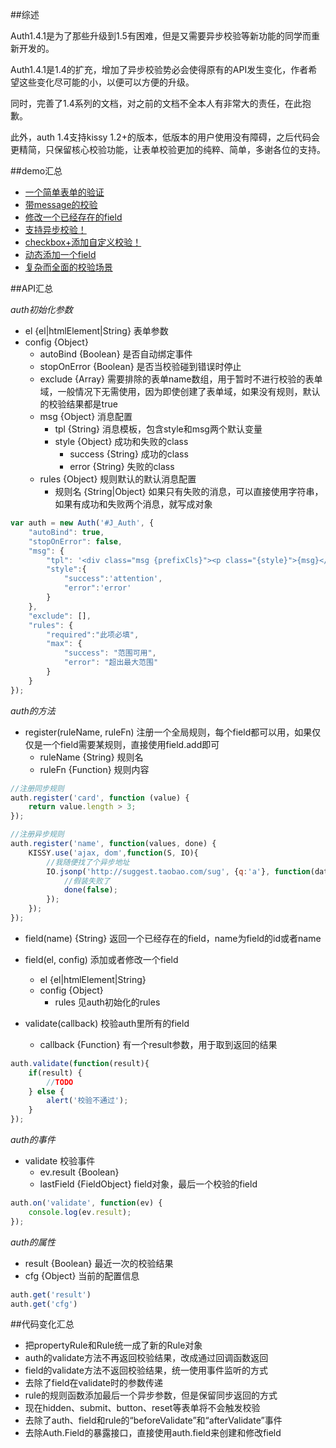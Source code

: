 ##综述

Auth1.4.1是为了那些升级到1.5有困难，但是又需要异步校验等新功能的同学而重新开发的。

Auth1.4.1是1.4的扩充，增加了异步校验势必会使得原有的API发生变化，作者希望这些变化尽可能的小，以便可以方便的升级。

同时，完善了1.4系列的文档，对之前的文档不全本人有非常大的责任，在此抱歉。

此外，auth 1.4支持kissy 1.2+的版本，低版本的用户使用没有障碍，之后代码会更精简，只保留核心校验功能，让表单校验更加的纯粹、简单，多谢各位的支持。

##demo汇总

<ul>
    <li><a href="http://gallery.kissyui.com/auth/1.4.1/demo/first.html">一个简单表单的验证</a></li>
    <li><a href="http://gallery.kissyui.com/auth/1.4.1/demo/msg.html">带message的校验</a></li>
    <li><a href="http://gallery.kissyui.com/auth/1.4.1/demo/modifyField.html">修改一个已经存在的field</a></li>
    <li><a href="http://gallery.kissyui.com/auth/1.4.1/demo/async.html">支持异步校验！</a></li>
    <li><a href="http://gallery.kissyui.com/auth/1.4.1/demo/checkbox.html">checkbox+添加自定义校验！</a></li>
    <li><a href="http://gallery.kissyui.com/auth/1.4.1/demo/addfield.html">动态添加一个field</a></li>
    <li><a href="http://gallery.kissyui.com/auth/1.4.1/demo/all.html">复杂而全面的校验场景</a></li>
</ul>

##API汇总

*auth初始化参数*

- el {el|htmlElement|String} 表单参数
- config {Object}
    - autoBind {Boolean} 是否自动绑定事件
    - stopOnError {Boolean} 是否当校验碰到错误时停止
    - exclude {Array} 需要排除的表单name数组，用于暂时不进行校验的表单域，一般情况下无需使用，因为即使创建了表单域，如果没有规则，默认的校验结果都是true
    - msg {Object} 消息配置
        - tpl {String} 消息模板，包含style和msg两个默认变量
        - style {Object} 成功和失败的class
            - success {String} 成功的class
            - error {String} 失败的class
    - rules {Object} 规则默认的默认消息配置
        - 规则名 {String|Object} 如果只有失败的消息，可以直接使用字符串，如果有成功和失败两个消息，就写成对象

```js
var auth = new Auth('#J_Auth', {
    "autoBind": true,
    "stopOnError": false,
    "msg": {
        "tpl": '<div class="msg {prefixCls}"><p class="{style}">{msg}</p></div>',
        "style":{
            "success":'attention',
            "error":'error'
        }
    },
    "exclude": [],
    "rules": {
        "required":"此项必填",
        "max": {
            "success": "范围可用",
            "error": "超出最大范围"
        }
    }
});
```

*auth的方法*

- register(ruleName, ruleFn) 注册一个全局规则，每个field都可以用，如果仅仅是一个field需要某规则，直接使用field.add即可
    - ruleName {String} 规则名
    - ruleFn {Function} 规则内容

```js
//注册同步规则
auth.register('card', function (value) {
    return value.length > 3;
});

//注册异步规则
auth.register('name', function(values, done) {
    KISSY.use('ajax, dom',function(S, IO){
        //我随便找了个异步地址
        IO.jsonp('http://suggest.taobao.com/sug', {q:'a'}, function(data){
            //假装失败了
            done(false);
        });
    });
});
```

- field(name) {String} 返回一个已经存在的field，name为field的id或者name
- field(el, config) 添加或者修改一个field
    - el {el|htmlElement|String}
    - config {Object}
        - rules 见auth初始化的rules


- validate(callback) 校验auth里所有的field
    - callback {Function} 有一个result参数，用于取到返回的结果

```js
auth.validate(function(result){
    if(result) {
        //TODO
    } else {
        alert('校验不通过');
    }
});
```

*auth的事件*

- validate 校验事件
    - ev.result {Boolean}
    - lastField {FieldObject} field对象，最后一个校验的field

```js
auth.on('validate', function(ev) {
    console.log(ev.result);
});
```

*auth的属性*

- result {Boolean} 最近一次的校验结果
- cfg {Object} 当前的配置信息

```js
auth.get('result')
auth.get('cfg')
```

##代码变化汇总

- 把propertyRule和Rule统一成了新的Rule对象
- auth的validate方法不再返回校验结果，改成通过回调函数返回
- field的validate方法不返回校验结果，统一使用事件监听的方式
- 去除了field在validate时的参数传递
- rule的规则函数添加最后一个异步参数，但是保留同步返回的方式
- 现在hidden、submit、button、reset等表单将不会触发校验
- 去除了auth、field和rule的“beforeValidate”和“afterValidate”事件
- 去除Auth.Field的暴露接口，直接使用auth.field来创建和修改field